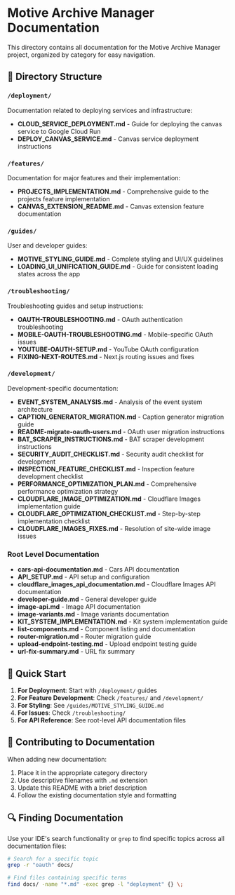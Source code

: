 # Motive Archive Manager Documentation

This directory contains all documentation for the Motive Archive Manager project, organized by category for easy navigation.

## 📁 Directory Structure

### `/deployment/`

Documentation related to deploying services and infrastructure:

- **CLOUD_SERVICE_DEPLOYMENT.md** - Guide for deploying the canvas service to Google Cloud Run
- **DEPLOY_CANVAS_SERVICE.md** - Canvas service deployment instructions

### `/features/`

Documentation for major features and their implementation:

- **PROJECTS_IMPLEMENTATION.md** - Comprehensive guide to the projects feature implementation
- **CANVAS_EXTENSION_README.md** - Canvas extension feature documentation

### `/guides/`

User and developer guides:

- **MOTIVE_STYLING_GUIDE.md** - Complete styling and UI/UX guidelines
- **LOADING_UI_UNIFICATION_GUIDE.md** - Guide for consistent loading states across the app

### `/troubleshooting/`

Troubleshooting guides and setup instructions:

- **OAUTH-TROUBLESHOOTING.md** - OAuth authentication troubleshooting
- **MOBILE-OAUTH-TROUBLESHOOTING.md** - Mobile-specific OAuth issues
- **YOUTUBE-OAUTH-SETUP.md** - YouTube OAuth configuration
- **FIXING-NEXT-ROUTES.md** - Next.js routing issues and fixes

### `/development/`

Development-specific documentation:

- **EVENT_SYSTEM_ANALYSIS.md** - Analysis of the event system architecture
- **CAPTION_GENERATOR_MIGRATION.md** - Caption generator migration guide
- **README-migrate-oauth-users.md** - OAuth user migration instructions
- **BAT_SCRAPER_INSTRUCTIONS.md** - BAT scraper development instructions
- **SECURITY_AUDIT_CHECKLIST.md** - Security audit checklist for development
- **INSPECTION_FEATURE_CHECKLIST.md** - Inspection feature development checklist
- **PERFORMANCE_OPTIMIZATION_PLAN.md** - Comprehensive performance optimization strategy
- **CLOUDFLARE_IMAGE_OPTIMIZATION.md** - Cloudflare Images implementation guide
- **CLOUDFLARE_OPTIMIZATION_CHECKLIST.md** - Step-by-step implementation checklist
- **CLOUDFLARE_IMAGES_FIXES.md** - Resolution of site-wide image issues

### Root Level Documentation

- **cars-api-documentation.md** - Cars API documentation
- **API_SETUP.md** - API setup and configuration
- **cloudflare_images_api_documentation.md** - Cloudflare Images API documentation
- **developer-guide.md** - General developer guide
- **image-api.md** - Image API documentation
- **image-variants.md** - Image variants documentation
- **KIT_SYSTEM_IMPLEMENTATION.md** - Kit system implementation guide
- **list-components.md** - Component listing and documentation
- **router-migration.md** - Router migration guide
- **upload-endpoint-testing.md** - Upload endpoint testing guide
- **url-fix-summary.md** - URL fix summary

## 🚀 Quick Start

1. **For Deployment**: Start with `/deployment/` guides
2. **For Feature Development**: Check `/features/` and `/development/`
3. **For Styling**: See `/guides/MOTIVE_STYLING_GUIDE.md`
4. **For Issues**: Check `/troubleshooting/`
5. **For API Reference**: See root-level API documentation files

## 📝 Contributing to Documentation

When adding new documentation:

1. Place it in the appropriate category directory
2. Use descriptive filenames with `.md` extension
3. Update this README with a brief description
4. Follow the existing documentation style and formatting

## 🔍 Finding Documentation

Use your IDE's search functionality or `grep` to find specific topics across all documentation files:

```bash
# Search for a specific topic
grep -r "oauth" docs/

# Find files containing specific terms
find docs/ -name "*.md" -exec grep -l "deployment" {} \;
```
